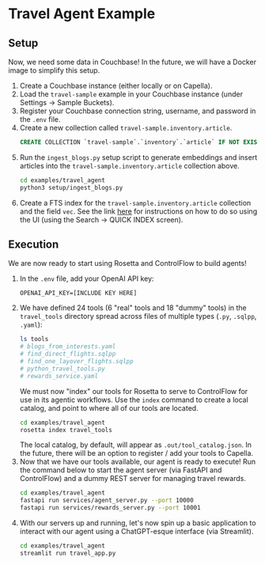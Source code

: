 # Travel Agent Example

## Setup

Now, we need some data in Couchbase!
In the future, we will have a Docker image to simplify this setup.

1. Create a Couchbase instance (either locally or on Capella).
2. Load the `travel-sample` example in your Couchbase instance (under Settings -> Sample Buckets).
3. Register your Couchbase connection string, username, and password in the `.env` file.
4. Create a new collection called `travel-sample.inventory.article`.
   ```sql
   CREATE COLLECTION `travel-sample`.`inventory`.`article` IF NOT EXISTS;
   ```
5. Run the `ingest_blogs.py` setup script to generate embeddings and insert articles into the
   `travel-sample.inventory.article` collection above.
   ```bash
   cd examples/travel_agent
   python3 setup/ingest_blogs.py
   ```   
6. Create a FTS index for the `travel-sample.inventory.article` collection and the field `vec`.
   See the link [here](https://docs.couchbase.com/cloud/vector-search/create-vector-search-index-ui.html) for
   instructions on how to do so using the UI (using the Search -> QUICK INDEX screen).

## Execution

We are now ready to start using Rosetta and ControlFlow to build agents!

1. In the `.env` file, add your OpenAI API key:
   ```
   OPENAI_API_KEY=[INCLUDE KEY HERE]
   ```
2. We have defined 24 tools (6 "real" tools and 18 "dummy" tools) in the `travel_tools` directory spread across files
   of multiple types (`.py`, `.sqlpp`, `.yaml`):
   ```bash
   ls tools
   # blogs_from_interests.yaml
   # find_direct_flights.sqlpp
   # find_one_layover_flights.sqlpp
   # python_travel_tools.py
   # rewards_service.yaml
   ```
   We must now "index" our tools for Rosetta to serve to ControlFlow for use in its agentic workflows.
   Use the `index` command to create a local catalog, and point to where all of our tools are located.
   ```bash
   cd examples/travel_agent
   rosetta index travel_tools
   ```
   The local catalog, by default, will appear as `.out/tool_catalog.json`.
   In the future, there will be an option to register / add your tools to Capella.
3. Now that we have our tools available, our agent is ready to execute!
   Run the command below to start the agent server (via FastAPI and ControlFlow) and a dummy REST server for managing
   travel rewards.
   ```bash
   cd examples/travel_agent
   fastapi run services/agent_server.py --port 10000
   fastapi run services/rewards_server.py --port 10001
   ```
4. With our servers up and running, let's now spin up a basic application to interact with our agent using a
   ChatGPT-esque interface (via Streamlit).
   ```bash
   cd examples/travel_agent
   streamlit run travel_app.py
   ```